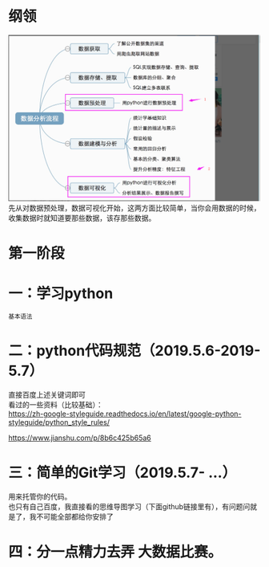 # 纲领
![](./all.png)
先从对数据预处理，数据可视化开始，这两方面比较简单，当你会用数据的时候，收集数据时就知道要那些数据，该存那些数据。  

# 第一阶段

# 一：学习python
    基本语法
# 二：python代码规范（2019.5.6-2019-5.7）

直接百度上述关键词即可  
看过的一些资料（比较基础）：  
https://zh-google-styleguide.readthedocs.io/en/latest/google-python-styleguide/python_style_rules/  

https://www.jianshu.com/p/8b6c425b65a6


# 三：简单的Git学习（2019.5.7- ...）
用来托管你的代码。  
也只有自己百度，我直接看的思维导图学习（下面github链接里有），有问题问就是了，我不可能全部都给你安排了  

# 四：分一点精力去弄 大数据比赛。
